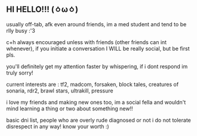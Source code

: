 ## HI HELLO!!! (⁠ㆁ⁠ω⁠ㆁ⁠)
usually off-tab, afk even around friends, im a med student and tend to be rlly busy :'3

c+h always encouraged unless with friends (other friends can int whenever), if you initiate a conversation I WILL be really social, but be first pls.

you'll definitely get my attention faster by whispering, if i dont respond im truly sorry!

current interests are : tf2, madcom, forsaken, block tales, creatures of sonaria, rdr2, brawl stars, ultrakill, pressure

i love my friends and making new ones too, im a social fella and wouldn't mind learning a thing or two about something new!! 

basic dni list, people who are overly rude diagnosed or not i do not tolerate disrespect in any way! know your worth :)
<!--
**zmeyaz/zmeyaz** is a ✨ _special_ ✨ repository because its `README.md` (this file) appears on your GitHub profile.

Here are some ideas to get you started:

- 🔭 I’m currently working on ...
- 🌱 I’m currently learning ...
- 👯 I’m looking to collaborate on ...
- 🤔 I’m looking for help with ...
- 💬 Ask me about ...
- 📫 How to reach me: ...
- 😄 Pronouns: ...
- ⚡ Fun fact: ...
-->
